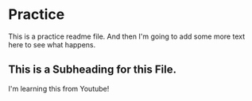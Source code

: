 # Practice

This is a practice readme file. And then I'm going to add some more text here to see what happens.

## This is a Subheading for this File. 

I'm learning this from Youtube! 
